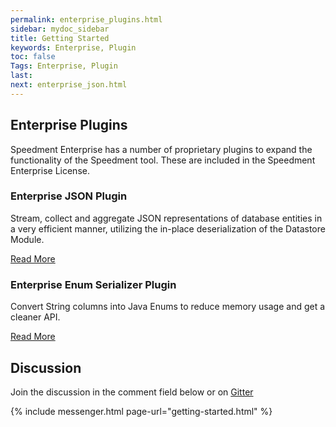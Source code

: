 ```yaml
---
permalink: enterprise_plugins.html
sidebar: mydoc_sidebar
title: Getting Started
keywords: Enterprise, Plugin
toc: false
Tags: Enterprise, Plugin
last: 
next: enterprise_json.html
---
```


## Enterprise Plugins
Speedment Enterprise has a number of proprietary plugins to expand the functionality of the Speedment tool. These are included in the Speedment Enterprise License.

### Enterprise JSON Plugin
Stream, collect and aggregate JSON representations of database entities in a very efficient manner, utilizing the in-place deserialization of the Datastore Module.

[Read More](enterprise_json#top)

### Enterprise Enum Serializer Plugin
Convert String columns into Java Enums to reduce memory usage and get a cleaner API.

[Read More](enterprise_enums#top)

## Discussion
Join the discussion in the comment field below or on [Gitter](https://gitter.im/speedment/speedment)

{% include messenger.html page-url="getting-started.html" %}
